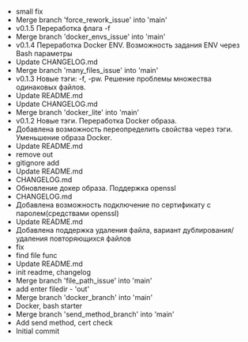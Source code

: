- small fix
- Merge branch 'force_rework_issue' into 'main'
- v0.1.5 Переработка флага -f
- Merge branch 'docker_envs_issue' into 'main'
- v0.1.4 Переработка Docker ENV. Возможность задания ENV через Bash параметры
- Update CHANGELOG.md
- Merge branch 'many_files_issue' into 'main'
- v0.1.3 Новые тэги: -f, -pw. Решение проблемы множества одинаковых файлов.
- Update README.md
- Update CHANGELOG.md
- Merge branch 'docker_lite' into 'main'
- v0.1.2 Новые тэги. Переработка Docker образа.
- Добавлена возможность переопределить свойства через тэги. Уменьшение образа Docker.
- Update README.md
- remove out
- gitignore add
- Update README.md
- CHANGELOG.md
- Обновление докер образа. Поддержка openssl
- CHANGELOG.md
- Добавлена возможность подключение по сертификату с паролем(средствами openssl)
- Update README.md
- Добавлена поддержка удаления файла, вариант дублирования/удаления повторяющихся файлов
- fix
- find file func
- Update README.md
- init readme, changelog
- Merge branch 'file_path_issue' into 'main'
- add enter filedir - 'out'
- Merge branch 'docker_branch' into 'main'
- Docker, bash starter
- Merge branch 'send_method_branch' into 'main'
- Add send method, cert check
- Initial commit
